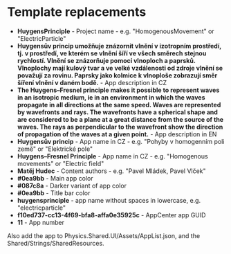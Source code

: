 ﻿# Template replacements

- **HuygensPrinciple** - Project name - e.g. "HomogenousMovement" or "ElectricParticle"
- **Huygensův princip umožňuje znázornit vlnění v izotropním prostředí, tj. v prostředí, ve kterém se vlnění šíří ve všech směrech stejnou rychlostí. Vlnění se znázorňuje pomocí vlnoploch a paprsků. Vlnoplochy mají kulový tvar a ve velké vzdálenosti od zdroje vlnění se považují za rovinu. Paprsky jako kolmice k vlnoploše zobrazují směr šíření vlnění v daném bodě.** - App description in CZ
- **The Huygens–Fresnel principle makes it possible to represent waves in an isotropic medium, ie in an environment in which the waves propagate in all directions at the same speed. Waves are represented by wavefronts and rays. The wavefronts have a spherical shape and are considered to be a plane at a great distance from the source of the waves. The rays as perpendicular to the wavefront show the direction of propagation of the waves at a given point.** - App description in EN
- **Huygensův princip** - App name in CZ - e.g. "Pohyby v homogenním poli země" or "Elektrické pole"
- **Huygens–Fresnel Principle** - App name in CZ - e.g. "Homogenous movements" or "Electric field"
- **Matěj Hudec** - Content authors - e.g. "Pavel Mládek, Pavel Vlček"
- **#0ea9bb** - Main app color
- **#087c8a** - Darker variant of app color
- **#0ea9bb** - Title bar color
- **huygensprinciple** - app name without spaces in lowercase, e.g. "electricparticle"
- **f10ed737-cc13-4f69-bfa8-affa0e35925c** - AppCenter app GUID
- **11** - App number


Also add the app to Physics.Shared.UI/Assets/AppList.json, and the Shared/Strings/SharedResources.
